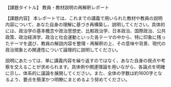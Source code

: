 【課題タイトル】
教員・教材説明の再解釈レポート

【課題内容】
本レポートでは、これまでの講義で用いられた教材や教員の説明内容について、あなた自身の理解に基づき再構築し、説明してください。具体的には、政治学の基本概念や政治思想史、比較政治学、日本政治、国際政治、公共政策、政治経済学、政治と社会運動といった各テーマの中から、特に印象に残ったテーマを選び、教員の解説内容を整理・再解釈の上、その意味や背景、現代の政治現象との関連性について論理的に説明してください。

説明にあたっては、単に講義内容を繰り返すのではなく、あなた自身の視点や考察を交えることが求められます。具体例や関連理論を用いながら、各論点を明確に示し、体系的に議論を展開してください。また、全体の字数は約1600字となるよう、要点を簡潔かつ明瞭にまとめるよう努めてください。